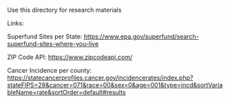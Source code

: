 Use this directory for research materials

Links:

Superfund Sites per State:
https://www.epa.gov/superfund/search-superfund-sites-where-you-live

ZIP Code API:
https://www.zipcodeapi.com/

Cancer Incidence per county:
https://statecancerprofiles.cancer.gov/incidencerates/index.php?stateFIPS=28&cancer=071&race=00&sex=0&age=001&type=incd&sortVariableName=rate&sortOrder=default#results
